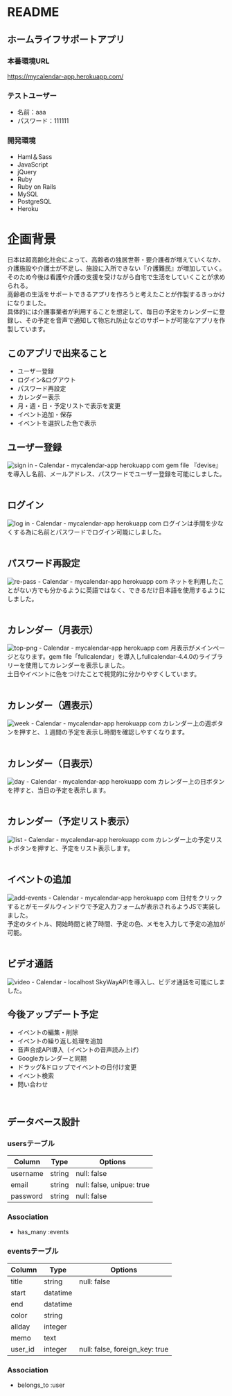 # README

## ホームライフサポートアプリ

### 本番環境URL
https://mycalendar-app.herokuapp.com/

### テストユーザー
* 名前：aaa
* パスワード：111111

### 開発環境
* Haml＆Sass
* JavaScript
* jQuery
* Ruby
* Ruby on Rails
* MySQL
* PostgreSQL
* Heroku

# 企画背景
日本は超高齢化社会によって、高齢者の独居世帯・要介護者が増えていくなか、介護施設や介護士が不足し、施設に入所できない『介護難民』が増加していく。
<br>そのため今後は看護や介護の支援を受けながら自宅で生活をしていくことが求められる。
<br>高齢者の生活をサポートできるアプリを作ろうと考えたことが作製するきっかけになりました。
<br>具体的には介護事業者が利用することを想定して、毎日の予定をカレンダーに登録し、その予定を音声で通知して物忘れ防止などのサポートが可能なアプリを作製しています。

## このアプリで出来ること
* ユーザー登録
* ログイン&ログアウト
* パスワード再設定
* カレンダー表示
* 月・週・日・予定リストで表示を変更
* イベント追加・保存
* イベントを選択した色で表示

## ユーザー登録
![sign in - Calendar - mycalendar-app herokuapp com](https://user-images.githubusercontent.com/61701275/82155131-908ac880-98ad-11ea-8b7d-d826d3c227c3.png)
gem file 『devise』を導入し名前、メールアドレス、パスワードでユーザー登録を可能にしました。
<br>
<br>
## ログイン
![log in - Calendar - mycalendar-app herokuapp com](https://user-images.githubusercontent.com/61701275/82155124-82d54300-98ad-11ea-84ad-3ad8393b6763.png)
ログインは手間を少なくする為に名前とパスワードでログイン可能にしました。
<br>
<br>
## パスワード再設定
![re-pass - Calendar - mycalendar-app herokuapp com](https://user-images.githubusercontent.com/61701275/82155144-b0ba8780-98ad-11ea-825e-71fa7225debd.png)
ネットを利用したことがない方でも分かるように英語ではなく、できるだけ日本語を使用するようにしました。
<br>
<br>
## カレンダー（月表示）
![top-png - Calendar - mycalendar-app herokuapp com](https://user-images.githubusercontent.com/61701275/82154781-3852c700-98ab-11ea-8352-e8f973c0a453.png)
月表示がメインページとなります。gem file「fullcalendar」を導入しfullcalendar-4.4.0のライブラリーを使用してカレンダーを表示しました。<br>土日やイベントに色をつけたことで視覚的に分かりやすくしています。
<br>
<br>
## カレンダー（週表示）
![week - Calendar - mycalendar-app herokuapp com](https://user-images.githubusercontent.com/61701275/82154851-a8614d00-98ab-11ea-84c8-a2d7ccded09a.png)
カレンダー上の週ボタンを押すと、１週間の予定を表示し時間を確認しやすくなります。
<br>
<br>
## カレンダー（日表示）
![day - Calendar - mycalendar-app herokuapp com](https://user-images.githubusercontent.com/61701275/82154885-de9ecc80-98ab-11ea-9700-cd0434bcaeeb.png)
カレンダー上の日ボタンを押すと、当日の予定を表示します。
<br>
<br>
## カレンダー（予定リスト表示）
![list - Calendar - mycalendar-app herokuapp com](https://user-images.githubusercontent.com/61701275/82154917-10179800-98ac-11ea-84b0-777e5b1e59ad.png)
カレンダー上の予定リストボタンを押すと、予定をリスト表示します。
<br>
<br>
## イベントの追加
![add-events - Calendar - mycalendar-app herokuapp com](https://user-images.githubusercontent.com/61701275/82155040-1e19e880-98ad-11ea-9214-cd2934df9851.png)
日付をクリックするとがモーダルウィンドウで予定入力フォームが表示されるようJSで実装しました。
<br>予定のタイトル、開始時間と終了時間、予定の色、メモを入力して予定の追加が可能。
<br>
<br>
## ビデオ通話
![video - Calendar - localhost](https://user-images.githubusercontent.com/61701275/82546163-a7be0480-9b92-11ea-9e29-05574c308b28.png)
SkyWayAPIを導入し、ビデオ通話を可能にしました。
## 今後アップデート予定
* イベントの編集・削除
* イベントの繰り返し処理を追加
* 音声合成API導入（イベントの音声読み上げ）
* Googleカレンダーと同期
* ドラッグ&ドロップでイベントの日付け変更
* イベント検索
* 問い合わせ
<br>

## データベース設計
### usersテーブル
|Column|Type|Options|
|------|----|-------|
|username|string|null: false|
|email|string|null: false, unipue: true|
|password|string|null: false|
### Association
- has_many :events

### eventsテーブル
|Column|Type|Options|
|------|----|-------|
|title|string|null: false|
|start|datatime|
|end|datatime|
|color|string|
|allday|integer|
|memo|text|
|user_id|integer|null: false, foreign_key: true|
### Association
- belongs_to :user
